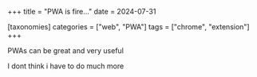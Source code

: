 +++
title = "PWA is fire..."
date = 2024-07-31

[taxonomies]
categories = ["web", "PWA"]
tags = ["chrome", "extension"]
+++

PWAs can be great and very useful 

<!-- more -->

I dont think i have to do much more

